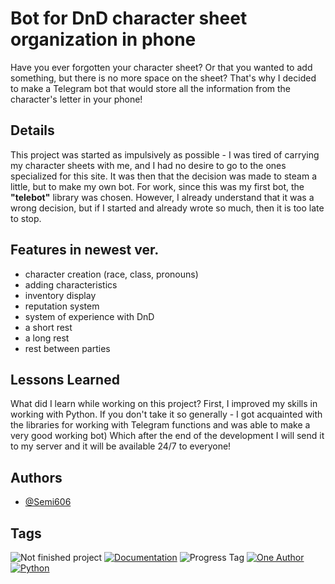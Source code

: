 # Bot for DnD character sheet organization in phone

Have you ever forgotten your character sheet? Or that you wanted to add something, but there is no more space on the sheet? That's why I decided to make a Telegram bot that would store all the information from the character's letter in your phone!


## Details

This project was started as impulsively as possible - I was tired of carrying my character sheets with me, and I had no desire to go to the ones specialized for this site. It was then that the decision was made to steam a little, but to make my own bot.
For work, since this was my first bot, the **"telebot"** library was chosen. However, I already understand that it was a wrong decision, but if I started and already wrote so much, then it is too late to stop.


## Features in newest ver.

- character creation (race, class, pronouns)
- adding characteristics
- inventory display
- reputation system
- system of experience with DnD
- a short rest
- a long rest
- rest between parties


## Lessons Learned

What did I learn while working on this project? First, I improved my skills in working with Python. If you don't take it so generally - I got acquainted with the libraries for working with Telegram functions and was able to make a very good working bot) Which after the end of the development I will send it to my server and it will be available 24/7 to everyone!


## Authors

- [@Semi606](https://github.com/Semi606)


## Tags

![Not finished project](https://img.shields.io/badge/not_finished_project-f26d50)
[![Documentation](https://img.shields.io/badge/documentation-%233c3a40)](https://docs.google.com/document/d/1yh81AeE0FFRwbXYYxTFqDCrUCHB1Zv411NEpigMhLiI/edit?usp=sharing)
![Progress Tag](https://img.shields.io/badge/in_progress-f8d7a5)
[![One Author](https://img.shields.io/badge/one_author-%23f7a278)](https://github.com/Semi606)
[![Python](https://img.shields.io/badge/python-%239fd6b3)](https://www.python.org/)




